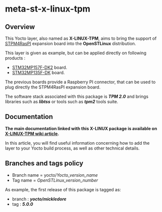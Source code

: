 # meta-st-x-linux-tpm

## Overview

This Yocto layer, also named as **X-LINUX-TPM**, aims to bring the support of [STPM4RasPI](https://www.st.com/en/evaluation-tools/stpm4raspi.html) expansion board into the **OpenSTLinux** distribution.

This layer is given as example, but can be applied directly on following products :
- [STM32MP157F-DK2](https://www.st.com/en/evaluation-tools/stm32mp157f-dk2.html) board.
- [STM32MP135F-DK](https://www.st.com/en/evaluation-tools/stm32mp135f-dk.html) board.

The previous boards provide a Raspberry PI connector, that can be used to plug directly the STPM4RasPI expansion board.

The software stack associated with this package is ***TPM 2.0*** and brings libraries such as ***libtss*** or tools such as ***tpm2*** tools suite.

## Documentation

**The main documentation linked with this X-LINUX package is available on [X-LINUX-TPM wiki article](https://wiki.st.com/stm32mpu/wiki/X-LINUX-TPM_OpenSTLinux_Expansion_Package).**

In this article, you will find useful information concerning how to add the layer to your Yocto build process, as well as other technical details.

## Branches and tags policy

* Branch name = yocto/*Yocto_version_name* 
* Tag name = *OpenSTLinux_version_number*

As example, the first release of this package is tagged as:
* branch : ***yocto/mickledore***
* tag : ***5.0.0***
